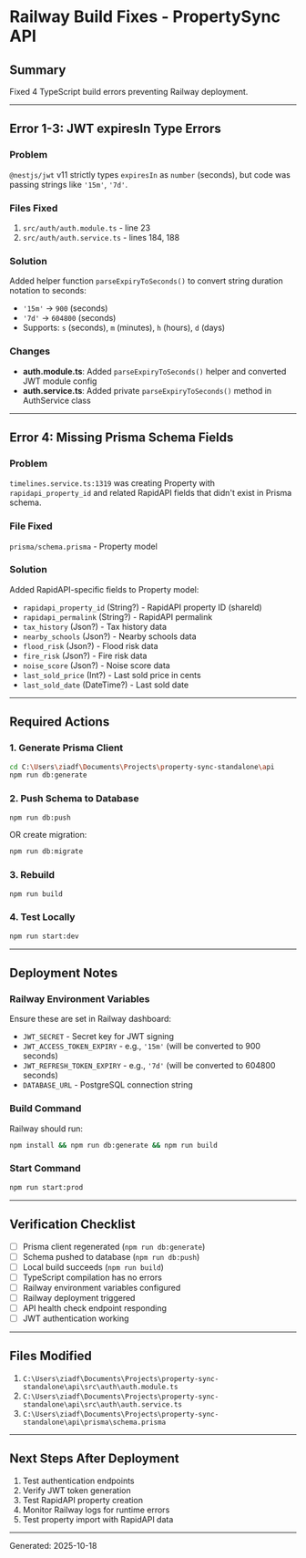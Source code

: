 # Railway Build Fixes - PropertySync API

## Summary
Fixed 4 TypeScript build errors preventing Railway deployment.

---

## Error 1-3: JWT expiresIn Type Errors

### Problem
`@nestjs/jwt` v11 strictly types `expiresIn` as `number` (seconds), but code was passing strings like `'15m'`, `'7d'`.

### Files Fixed
1. `src/auth/auth.module.ts` - line 23
2. `src/auth/auth.service.ts` - lines 184, 188

### Solution
Added helper function `parseExpiryToSeconds()` to convert string duration notation to seconds:
- `'15m'` → `900` (seconds)
- `'7d'` → `604800` (seconds)
- Supports: `s` (seconds), `m` (minutes), `h` (hours), `d` (days)

### Changes
- **auth.module.ts**: Added `parseExpiryToSeconds()` helper and converted JWT module config
- **auth.service.ts**: Added private `parseExpiryToSeconds()` method in AuthService class

---

## Error 4: Missing Prisma Schema Fields

### Problem
`timelines.service.ts:1319` was creating Property with `rapidapi_property_id` and related RapidAPI fields that didn't exist in Prisma schema.

### File Fixed
`prisma/schema.prisma` - Property model

### Solution
Added RapidAPI-specific fields to Property model:
- `rapidapi_property_id` (String?) - RapidAPI property ID (shareId)
- `rapidapi_permalink` (String?) - RapidAPI permalink
- `tax_history` (Json?) - Tax history data
- `nearby_schools` (Json?) - Nearby schools data
- `flood_risk` (Json?) - Flood risk data
- `fire_risk` (Json?) - Fire risk data
- `noise_score` (Json?) - Noise score data
- `last_sold_price` (Int?) - Last sold price in cents
- `last_sold_date` (DateTime?) - Last sold date

---

## Required Actions

### 1. Generate Prisma Client
```bash
cd C:\Users\ziadf\Documents\Projects\property-sync-standalone\api
npm run db:generate
```

### 2. Push Schema to Database
```bash
npm run db:push
```
OR create migration:
```bash
npm run db:migrate
```

### 3. Rebuild
```bash
npm run build
```

### 4. Test Locally
```bash
npm run start:dev
```

---

## Deployment Notes

### Railway Environment Variables
Ensure these are set in Railway dashboard:
- `JWT_SECRET` - Secret key for JWT signing
- `JWT_ACCESS_TOKEN_EXPIRY` - e.g., `'15m'` (will be converted to 900 seconds)
- `JWT_REFRESH_TOKEN_EXPIRY` - e.g., `'7d'` (will be converted to 604800 seconds)
- `DATABASE_URL` - PostgreSQL connection string

### Build Command
Railway should run:
```bash
npm install && npm run db:generate && npm run build
```

### Start Command
```bash
npm run start:prod
```

---

## Verification Checklist

- [ ] Prisma client regenerated (`npm run db:generate`)
- [ ] Schema pushed to database (`npm run db:push`)
- [ ] Local build succeeds (`npm run build`)
- [ ] TypeScript compilation has no errors
- [ ] Railway environment variables configured
- [ ] Railway deployment triggered
- [ ] API health check endpoint responding
- [ ] JWT authentication working

---

## Files Modified

1. `C:\Users\ziadf\Documents\Projects\property-sync-standalone\api\src\auth\auth.module.ts`
2. `C:\Users\ziadf\Documents\Projects\property-sync-standalone\api\src\auth\auth.service.ts`
3. `C:\Users\ziadf\Documents\Projects\property-sync-standalone\api\prisma\schema.prisma`

---

## Next Steps After Deployment

1. Test authentication endpoints
2. Verify JWT token generation
3. Test RapidAPI property creation
4. Monitor Railway logs for runtime errors
5. Test property import with RapidAPI data

---

Generated: 2025-10-18
